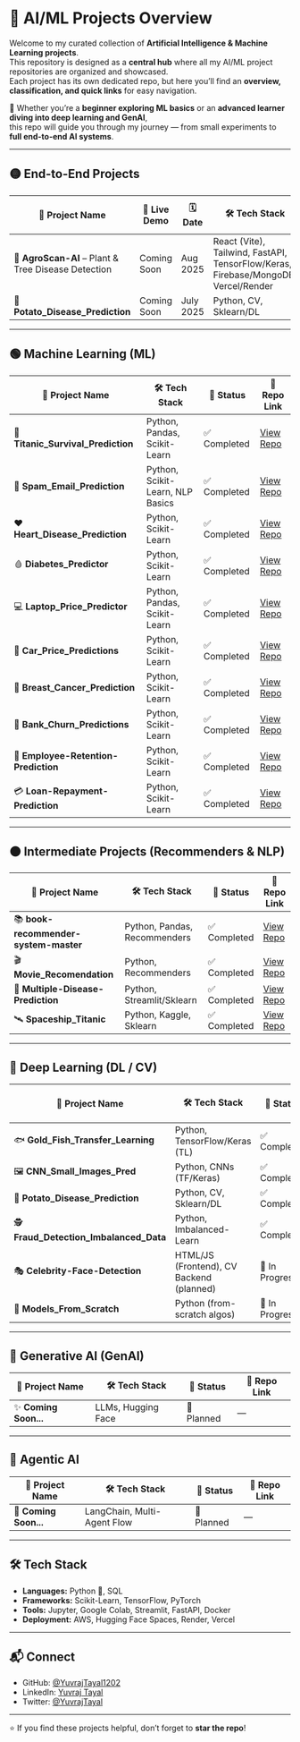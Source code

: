 # 🤖 AI/ML Projects Overview

Welcome to my curated collection of **Artificial Intelligence & Machine Learning projects**.  
This repository is designed as a **central hub** where all my AI/ML project repositories are organized and showcased.  
Each project has its own dedicated repo, but here you’ll find an **overview, classification, and quick links** for easy navigation.  

🌟 Whether you’re a **beginner exploring ML basics** or an **advanced learner diving into deep learning and GenAI**,  
this repo will guide you through my journey — from small experiments to **full end-to-end AI systems**.  

---

## 🟡 End-to-End Projects

| 📁 Project Name                                     | 🔗 Live Demo | 🗓️ Date | 🛠️ Tech Stack                                                                     | 📌 Status      | 🔗 Repo Link                                                |
| --------------------------------------------------- | ------------ | -------- | ---------------------------------------------------------------------------------- | -------------- | ----------------------------------------------------------- |
| 🌿 **AgroScan-AI** – Plant & Tree Disease Detection | Coming Soon  | Aug 2025 | React (Vite), Tailwind, FastAPI, TensorFlow/Keras, Firebase/MongoDB, Vercel/Render | 🚧 In Progress | [View Repo](https://github.com/yuvrajtayal1202/AgroScan-AI) |
| 🐞 **Potato_Disease_Prediction**       | Coming Soon | July 2025 |Python, CV, Sklearn/DL                   | ✅ Completed    | [View Repo](https://github.com/yuvrajtayal1202/Potata_Disease_Prediction)          |


---

## 🟢 Machine Learning (ML)

| 📁 Project Name                      | 🛠️ Tech Stack                   | 📌 Status   | 🔗 Repo Link                                                                  |
| ------------------------------------ | -------------------------------- | ----------- | ----------------------------------------------------------------------------- |
| 🚢 **Titanic_Survival_Prediction**   | Python, Pandas, Scikit-Learn     | ✅ Completed | [View Repo](https://github.com/yuvrajtayal1202/Titanic_Survival_Prediction)   |
| 📧 **Spam_Email_Prediction**         | Python, Scikit-Learn, NLP Basics | ✅ Completed | [View Repo](https://github.com/yuvrajtayal1202/Spam_Email_Prediction)         |
| ❤️ **Heart_Disease_Prediction**      | Python, Scikit-Learn             | ✅ Completed | [View Repo](https://github.com/yuvrajtayal1202/Heart_Disease_Prediction)      |
| 🩸 **Diabetes_Predictor**            | Python, Scikit-Learn             | ✅ Completed | [View Repo](https://github.com/yuvrajtayal1202/Diabetes_Predictor)            |
| 💻 **Laptop_Price_Predictor**        | Python, Pandas, Scikit-Learn     | ✅ Completed | [View Repo](https://github.com/yuvrajtayal1202/Laptop_Price_Predictor)        |
| 🚗 **Car_Price_Predictions**         | Python, Scikit-Learn             | ✅ Completed | [View Repo](https://github.com/yuvrajtayal1202/Car_Price_Predictions)         |
| 🧠 **Breast_Cancer_Prediction**      | Python, Scikit-Learn             | ✅ Completed | [View Repo](https://github.com/yuvrajtayal1202/Breast_Cancer_Prediction)      |
| 🏦 **Bank_Churn_Predictions**        | Python, Scikit-Learn             | ✅ Completed | [View Repo](https://github.com/yuvrajtayal1202/Bank_Churn_Predictions)        |
| 👔 **Employee-Retention-Prediction** | Python, Scikit-Learn             | ✅ Completed | [View Repo](https://github.com/yuvrajtayal1202/Employee-Retention-Prediction) |
| 💳 **Loan-Repayment-Prediction**     | Python, Scikit-Learn             | ✅ Completed | [View Repo](https://github.com/yuvrajtayal1202/Loan-Repayment-Prediction)     |

---

## 🟠 Intermediate Projects (Recommenders & NLP)

| 📁 Project Name                       | 🛠️ Tech Stack               | 📌 Status   | 🔗 Repo Link                                                                   |
| ------------------------------------- | ---------------------------- | ----------- | ------------------------------------------------------------------------------ |
| 📚 **book-recommender-system-master** | Python, Pandas, Recommenders | ✅ Completed | [View Repo](https://github.com/yuvrajtayal1202/book-recommender-system-master) |
| 🎬 **Movie_Recomendation**            | Python, Recommenders         | ✅ Completed | [View Repo](https://github.com/yuvrajtayal1202/Movie_Recomendation)            |
| 🧪 **Multiple-Disease-Prediction**    | Python, Streamlit/Sklearn    | ✅ Completed | [View Repo](https://github.com/yuvrajtayal1202/Multiple-Disease-Prediction)    |
| 🛰️ **Spaceship_Titanic**             | Python, Kaggle, Sklearn      | ✅ Completed | [View Repo](https://github.com/yuvrajtayal1202/Spaceship_Titanic)              |

---

## 🔴 Deep Learning (DL / CV)

| 📁 Project Name                        | 🛠️ Tech Stack                           | 📌 Status      | 🔗 Repo Link                                                                       |
| -------------------------------------- | ---------------------------------------- | -------------- | ---------------------------------------------------------------------------------- |
| 🐟 **Gold_Fish_Transfer_Learning**     | Python, TensorFlow/Keras (TL)            | ✅ Completed    | [View Repo](https://github.com/yuvrajtayal1202/Gold_Fish_Transfer_Learning)        |
| 🖼️ **CNN_Small_Images_Pred**           | Python, CNNs (TF/Keras)                  | ✅ Completed    | [View Repo](https://github.com/yuvrajtayal1202/CNN_Small_Images_Pred)              |
| 🐞 **Potato_Disease_Prediction**       | Python, CV, Sklearn/DL                   | ✅ Completed    | [View Repo](https://github.com/yuvrajtayal1202/Potata_Disease_Prediction)          |
| 🕵️ **Fraud_Detection_Imbalanced_Data** | Python, Imbalanced-Learn                 | ✅ Completed    | [View Repo](https://github.com/yuvrajtayal1202/Fraud_Detection_Imbalanced_Dataset) |
| 🎭 **Celebrity-Face-Detection**        | HTML/JS (Frontend), CV Backend (planned) | 🚧 In Progress | [View Repo](https://github.com/yuvrajtayal1202/Celebrity-Face-Detection)           |
| 🧩 **Models_From_Scratch**             | Python (from-scratch algos)              | 🚧 In Progress | [View Repo](https://github.com/yuvrajtayal1202/Models_From_Scratch)                |

---

## 🌈 Generative AI (GenAI)

| 📁 Project Name      | 🛠️ Tech Stack         | 📌 Status   | 🔗 Repo Link |
| -------------------- | --------------------- | ----------- | ------------ |
| ✨ **Coming Soon...** | LLMs, Hugging Face    | 🚧 Planned  | —            |

---

## 🤖 Agentic AI

| 📁 Project Name      | 🛠️ Tech Stack               | 📌 Status   | 🔗 Repo Link |
| -------------------- | --------------------------- | ----------- | ------------ |
| 🤝 **Coming Soon...** | LangChain, Multi-Agent Flow | 🚧 Planned  | —            |

---

## 🛠 Tech Stack

* **Languages:** Python 🐍, SQL  
* **Frameworks:** Scikit-Learn, TensorFlow, PyTorch  
* **Tools:** Jupyter, Google Colab, Streamlit, FastAPI, Docker  
* **Deployment:** AWS, Hugging Face Spaces, Render, Vercel  

---

## 📬 Connect

* GitHub: [@YuvrajTayal1202](https://github.com/yuvrajtayal1202)  
* LinkedIn: [Yuvraj Tayal](https://www.linkedin.com/in/yuvraj-tayal-7a3a48356)  
* Twitter: [@YuvrajTayal](https://x.com/YuvrajTayal)  

---

⭐ If you find these projects helpful, don’t forget to **star the repo**!
